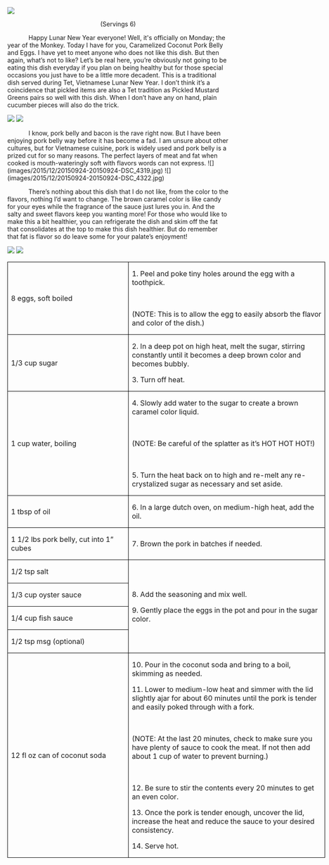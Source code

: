 
![](images/2015/12/20150924-20150924-DSC_4346.jpg)
<p align=center style='text-align:center'><span>(Servings 6)</span></p>

<p style='text-indent:.5in'><span> Happy Lunar New Year everyone! Well, it's officially on Monday; the year of the Monkey. Today
I have for you, Caramelized Coconut Pork Belly and Eggs. I have yet to meet anyone
who does not like this dish. But then again, what’s not to like? Let’s be real
here, you’re obviously not going to be eating this dish everyday if you plan on
being healthy but for those special occasions you just have to be a little more
decadent. This is a traditional dish served during Tet, Vietnamese Lunar New
Year. I don’t think it’s a coincidence that pickled items are also a Tet
tradition as Pickled Mustard Greens pairs so well with this dish. When I don’t
have any on hand, plain cucumber pieces will also do the trick. </span></p>

![](images/2015/12/20150924-20150924-DSC_4315.jpg)
![](images/2015/12/20150924-20150924-DSC_4321.jpg)

<p style='text-indent:.5in'><span></span> I know,
pork belly and bacon is the rave right now. But I have been enjoying pork belly
way before it has become a fad. I am unsure about other cultures, but for
Vietnamese cuisine, pork is widely used and pork belly is a prized cut for so
many reasons. The perfect layers of meat and fat when cooked is
mouth-wateringly soft with flavors words can not express.
![](images/2015/12/20150924-20150924-DSC_4319.jpg)
![](images/2015/12/20150924-20150924-DSC_4322.jpg)

<p style='text-indent:.5in'><span>There’s
nothing about this dish that I do not like, from the color to the flavors, nothing
I’d want to change. The brown caramel color is like candy for your eyes while
the fragrance of the sauce just lures you in. And the salty and sweet flavors
keep you wanting more! For those who would like to make this a bit healthier,
you can refrigerate the dish and skim off the fat that consolidates at the top
to make this dish healthier. But do remember that fat is flavor so do leave
some for your palate’s enjoyment!</span></p>

![](images/2015/12/20150924-20150924-DSC_4324.jpg)
![](images/2015/12/20150924-20150924-DSC_4334.jpg)

<table class=MsoTableGrid border=1 cellspacing=0 cellpadding=0 width=542
 style='width:541.9pt;border-collapse:collapse;border:none'>
 <tr style='height:20.9pt'>
  <td width=203 style='width:203.4pt;border:solid windowtext 1.0pt;padding:
  0in 5.4pt 0in 5.4pt;height:20.9pt'>
  <p><span>8 eggs, soft boiled</span></p>
  </td>
  <td width=339 style='width:338.5pt;border:solid windowtext 1.0pt;border-left:
  none;padding:0in 5.4pt 0in 5.4pt;height:20.9pt'>
  <p><span>1. Peel and poke tiny
  holes around the egg with a toothpick.</span></p>
  <p>&nbsp;</p>
  <p><span>(NOTE: This is to allow
  the egg to easily absorb the flavor and color of the dish.)</span></p>
  </td>
 </tr>
 <tr style='height:20.9pt'>
  <td width=203 style='width:203.4pt;border:solid windowtext 1.0pt;border-top:
  none;padding:0in 5.4pt 0in 5.4pt;height:20.9pt'>
  <p><span>1/3 cup sugar</span></p>
  </td>
  <td width=339 style='width:338.5pt;border-top:none;border-left:none;
  border-bottom:solid windowtext 1.0pt;border-right:solid windowtext 1.0pt;
  padding:0in 5.4pt 0in 5.4pt;height:20.9pt'>
  <p><span>2. In a deep pot on high
  heat, melt the sugar, stirring constantly until it becomes a deep brown color
  and becomes bubbly.</span></p>
  <p><span>3. Turn off heat.</span></p>
  </td>
 </tr>
 <tr style='height:98.05pt'>
  <td width=203 style='width:203.4pt;border:solid windowtext 1.0pt;border-top:
  none;padding:0in 5.4pt 0in 5.4pt;height:98.05pt'>
  <p><span>1 cup water, boiling</span></p>
  </td>
  <td width=339 style='width:338.5pt;border-top:none;border-left:none;
  border-bottom:solid windowtext 1.0pt;border-right:solid windowtext 1.0pt;
  padding:0in 5.4pt 0in 5.4pt;height:98.05pt'>
  <p><span>4. Slowly add water to the
  sugar to create a brown caramel color liquid.</span></p>
  <p><span>&nbsp;</span></p>
  <p><span>(NOTE: Be careful of the
  splatter as it’s HOT HOT HOT!)</span></p>
  <p><span>&nbsp;</span></p>
  <p><span>5. Turn the heat back on
  to high and re-melt any re-crystalized sugar as necessary and set aside.</span></p>
  </td>
 </tr>
 <tr style='height:20.9pt'>
  <td width=203 style='width:203.4pt;border:solid windowtext 1.0pt;border-top:
  none;padding:0in 5.4pt 0in 5.4pt;height:20.9pt'>
  <p><span>1 tbsp of oil</span></p>
  </td>
  <td width=339 style='width:338.5pt;border-top:none;border-left:none;
  border-bottom:solid windowtext 1.0pt;border-right:solid windowtext 1.0pt;
  padding:0in 5.4pt 0in 5.4pt;height:20.9pt'>
  <p><span>6. In a large dutch oven,
  on medium-high heat, add the oil.</span></p>
  </td>
 </tr>
 <tr style='height:20.9pt'>
  <td width=203 style='width:203.4pt;border:solid windowtext 1.0pt;border-top:
  none;padding:0in 5.4pt 0in 5.4pt;height:20.9pt'>
  <p><span>1 1/2 lbs pork belly, cut
  into 1” cubes</span></p>
  </td>
  <td width=339 style='width:338.5pt;border-top:none;border-left:none;
  border-bottom:solid windowtext 1.0pt;border-right:solid windowtext 1.0pt;
  padding:0in 5.4pt 0in 5.4pt;height:20.9pt'>
  <p><span>7. Brown the pork in
  batches if needed.</span></p>
  </td>
 </tr>
 <tr style='height:20.9pt'>
  <td width=203 style='width:203.4pt;border:solid windowtext 1.0pt;border-top:
  none;padding:0in 5.4pt 0in 5.4pt;height:20.9pt'>
  <p><span>1/2 tsp salt</span></p>
  </td>
  <td width=339 rowspan=4 style='width:338.5pt;border-top:none;border-left:
  none;border-bottom:solid windowtext 1.0pt;border-right:solid windowtext 1.0pt;
  padding:0in 5.4pt 0in 5.4pt;height:20.9pt'>
  <p><span>8. Add the seasoning and
  mix well.</span></p>
  <p><span>9. Gently place the eggs
  in the pot and pour in the sugar color.</span></p>
  </td>
 </tr>
 <tr style='height:20.9pt'>
  <td width=203 style='width:203.4pt;border:solid windowtext 1.0pt;border-top:
  none;padding:0in 5.4pt 0in 5.4pt;height:20.9pt'>
  <p><span>1/3 cup oyster sauce</span></p>
  </td>
 </tr>
 <tr style='height:20.9pt'>
  <td width=203 style='width:203.4pt;border:solid windowtext 1.0pt;border-top:
  none;padding:0in 5.4pt 0in 5.4pt;height:20.9pt'>
  <p><span>1/4 cup fish sauce</span></p>
  </td>
 </tr>
 <tr style='height:20.9pt'>
  <td width=203 style='width:203.4pt;border:solid windowtext 1.0pt;border-top:
  none;padding:0in 5.4pt 0in 5.4pt;height:20.9pt'>
  <p><span>1/2 tsp msg (optional)</span></p>
  </td>
 </tr>
 <tr style='height:20.9pt'>
  <td width=203 style='width:203.4pt;border:solid windowtext 1.0pt;border-top:
  none;padding:0in 5.4pt 0in 5.4pt;height:20.9pt'>
  <p><span>12 fl oz can of coconut
  soda</span></p>
  </td>
  <td width=339 style='width:338.5pt;border-top:none;border-left:none;
  border-bottom:solid windowtext 1.0pt;border-right:solid windowtext 1.0pt;
  padding:0in 5.4pt 0in 5.4pt;height:20.9pt'>
  <p><span>10. Pour in the coconut
  soda and bring to a boil, skimming as needed.</span></p>
  <p><span>11. Lower to medium-low
  heat and simmer with the lid slightly ajar for about 60 minutes until the
  pork is tender and easily poked through with a fork.</span></p>
  <p><span>&nbsp;</span></p>
  <p><span>(NOTE: At the last 20
  minutes, check to make sure you have plenty of sauce to cook the meat. If not
  then add about 1 cup of water to prevent burning.)</span></p>
  <p><span>&nbsp;</span></p>
  <p><span>12. Be sure to stir the
  contents every 20 minutes to get an even color.</span></p>
  <p><span>13. Once the pork is
  tender enough, uncover the lid, increase the heat and reduce the sauce to
  your desired consistency.</span></p>
  <p><span>14. Serve hot.</span></p>
  </td>
 </tr>
</table>